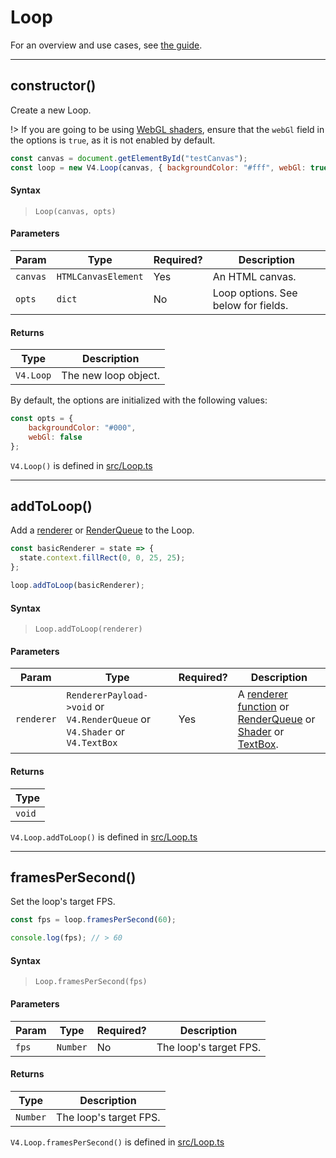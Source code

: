 # Loop

For an overview and use cases, see [the guide](/loop.md).
<hr>

## constructor()

Create a new Loop. 

!> If you are going to be using [WebGL shaders](/reference/shader.md), ensure that the `webGl` field in the options is `true`, as it is not enabled by default. 

```js
const canvas = document.getElementById("testCanvas");
const loop = new V4.Loop(canvas, { backgroundColor: "#fff", webGl: true });
```

#### Syntax 

> `Loop(canvas, opts)`

#### Parameters

| Param | Type  | Required?  | Description  |  
|-------|-------|------------|--------------|
| `canvas`  |  `HTMLCanvasElement` | Yes  | An HTML canvas.  | 
| `opts`  |  `dict` | No  | Loop options. See below for fields. | 


#### Returns

| Type  | Description  |  
|-------|------------|
|  `V4.Loop` | The new loop object.  | 

By default, the options are initialized with the following values:

```js
const opts = {
    backgroundColor: "#000",
    webGl: false 
};
```

`V4.Loop()` is defined in [src/Loop.ts](https://github.com/rainflame/V4.js/blob/master/src/Loop.ts)
<hr>

## addToLoop()

Add a [renderer](/reference/renderer.md) or [RenderQueue](/reference/render-qeue.md) to the Loop.

```js
const basicRenderer = state => {
  state.context.fillRect(0, 0, 25, 25);
};

loop.addToLoop(basicRenderer);
```
#### Syntax 

> `Loop.addToLoop(renderer)`

#### Parameters

| Param | Type  | Required?  | Description  |  
|-------|-------|------------|--------------|
| `renderer`  |  `RendererPayload->void` or `V4.RenderQueue` or `V4.Shader` or `V4.TextBox`| Yes  | A [renderer function](/reference/renderer.md) or [RenderQueue](/reference/render-qeue.md) or [Shader](/reference/shader.md) or [TextBox](/reference/text-box). | 

#### Returns

| Type  |
|-------|
|  `void` |

`V4.Loop.addToLoop()` is defined in [src/Loop.ts](https://github.com/rainflame/V4.js/blob/master/src/Loop.ts)
<hr>


## framesPerSecond()

Set the loop's target FPS.

```js
const fps = loop.framesPerSecond(60);

console.log(fps); // > 60
```
#### Syntax 

> `Loop.framesPerSecond(fps)`

#### Parameters

| Param | Type  | Required?  | Description  |  
|-------|-------|------------|--------------|
| `fps`  |  `Number`| No  | The loop's target FPS. | 

#### Returns

| Type  | Description  |  
|-------|------------|
|  `Number` | The loop's target FPS. | 

`V4.Loop.framesPerSecond()` is defined in [src/Loop.ts](https://github.com/rainflame/V4.js/blob/master/src/Loop.ts)